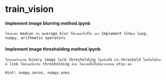 # train_vision


#### Implement image blurring method.ipynb 

    ให้ลองทำ median กับ average blur ใช้ภาพอะไรก็ได้ ลอง Implement ให้ใช้แค่ loop, numpy, arithmetic operators
    

#### Implement image thresholding method.ipynb 
    
    ให้ลองสร้างภาพ binary image โดยวิธี thresholding โดยห้ามใช้ cv.threshold โดยในไฟล์จะมี link ให้อ่านเกี่ยวกับ thresholding ด้วย ให้ภาพที่ให้ไปเดี๋ยวจะสอน otsu ต่อ 
    
    Hint: numpy.zeros, numpy.ones
